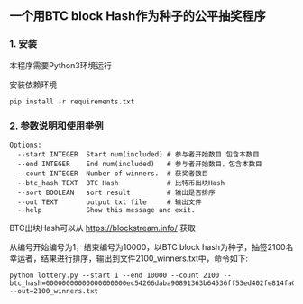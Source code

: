 ## 一个用BTC block Hash作为种子的公平抽奖程序

### 1. 安装
本程序需要Python3环境运行

安装依赖环境

```
pip install -r requirements.txt
```


### 2. 参数说明和使用举例

```
Options:
  --start INTEGER  Start num(included) # 参与者开始数目 包含本数目
  --end INTEGER    End num(included)   # 参与者开始数目，包含本数目
  --count INTEGER  Number of winners.  # 获奖者数目
  --btc_hash TEXT  BTC Hash            # 比特币出块Hash
  --sort BOOLEAN   sort result         # 输出是否排序
  --out TEXT       output txt file     # 输出文件 
  --help           Show this message and exit.
```

BTC出块Hash可以从 https://blockstream.info/ 获取

从编号开始编号为1，结束编号为10000，以BTC block hash为种子，抽签2100名幸运者，结果进行排序，输出到文件2100_winners.txt中，命令如下:

```
python lottery.py --start 1 --end 10000 --count 2100 --btc_hash=00000000000000000000ec54266daba90891363b64536ff53ed402fe814fa0e8 --out=2100_winners.txt
```